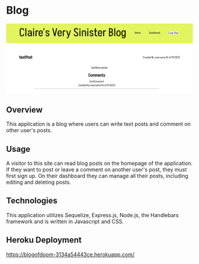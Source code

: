 # Blog

![siteImage](/image/blog.PNG)

## Overview
This application is a blog where users can write text posts and comment on other user's posts. 

## Usage
A visitor to this site can read blog posts on the homepage of the application. If they want to post or leave a comment on another user's post, they must first sign up. On their dashboard they can manage all their posts, including editing and deleting posts. 

## Technologies
This application utilizes Sequelize, Express.js, Node.js, the Handlebars framework and is written in Javascript and CSS.

## Heroku Deployment
https://blogofdoom-3134a54443ce.herokuapp.com/

